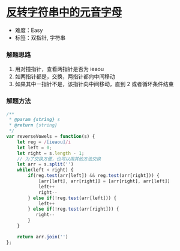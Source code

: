 # [反转字符串中的元音字母](https://leetcode-cn.com/problems/reverse-vowels-of-a-string/)

- 难度：Easy
- 标签：双指针, 字符串

### 解题思路

1. 用对撞指针，查看两指针是否为 ieaou 
2. 如两指针都是，交换，两指针都向中间移动
3. 如果其中一指针不是，该指针向中间移动，直到 2 或者循环条件结束 

### 解题方法
```js
/**
 * @param {string} s
 * @return {string}
 */
var reverseVowels = function(s) {
    let reg = /[ieaou]/i
    let left = 0;
    let right = s.length - 1;
    // 为了交换方便，也可以用其他方法交换
    let arr = s.split('')
    while(left < right) {
        if(reg.test(arr[left]) && reg.test(arr[right])) {
            [arr[left], arr[right]] = [arr[right], arr[left]]
            left++
            right--
        } else if(!reg.test(arr[left])) {
            left++
        } else if(!reg.test(arr[right])) {
           right-- 
        }  
    }

    return arr.join('')
};
```